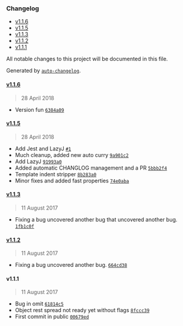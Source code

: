 <!-- START doctoc generated TOC please keep comment here to allow auto update -->
<!-- DON'T EDIT THIS SECTION, INSTEAD RE-RUN doctoc TO UPDATE -->
### Changelog

- [v1.1.6](#v116)
- [v1.1.5](#v115)
- [v1.1.3](#v113)
- [v1.1.2](#v112)
- [v1.1.1](#v111)

<!-- END doctoc generated TOC please keep comment here to allow auto update -->
All notable changes to this project will be documented in this file.

Generated by [`auto-changelog`](https://github.com/CookPete/auto-changelog).

#### [v1.1.6](https://github.com/julianjensen/convenience/compare/v1.1.5...v1.1.6)
> 28 April 2018
- Version fun [`6384a09`](https://github.com/julianjensen/convenience/commit/6384a0928bb2441fa7ec719a2e483a3e699521fc)

#### [v1.1.5](https://github.com/julianjensen/convenience/compare/v1.1.3...v1.1.5)
> 28 April 2018
- Add Jest and LazyJ [`#1`](https://github.com/julianjensen/convenience/pull/1)
- Much cleanup, added new auto curry [`9a901c2`](https://github.com/julianjensen/convenience/commit/9a901c2b622764aebf3d536af6003242340b3714)
- Add LazyJ [`91993a0`](https://github.com/julianjensen/convenience/commit/91993a0a25446c683319a98367f97ccc084b4930)
- Added automatic CHANGLOG management and a PR [`5bbb2f4`](https://github.com/julianjensen/convenience/commit/5bbb2f4743efb22d2f4f7eed02e8262fa5c8f93d)
- Template indent stripper [`8b283a0`](https://github.com/julianjensen/convenience/commit/8b283a0b55927df16846490bec32a8abeaf4bd85)
- Minor fixes and added fast properties [`74e0aba`](https://github.com/julianjensen/convenience/commit/74e0aba28b23bb2acf175be5ecc284868a30c1be)

#### [v1.1.3](https://github.com/julianjensen/convenience/compare/v1.1.2...v1.1.3)
> 11 August 2017
- Fixing a bug uncovered another bug that uncovered another bug. [`1fb1c0f`](https://github.com/julianjensen/convenience/commit/1fb1c0fee1eec07846eade25da4dd42b686b5158)

#### [v1.1.2](https://github.com/julianjensen/convenience/compare/v1.1.1...v1.1.2)
> 11 August 2017
- Fixing a bug uncovered another bug. [`664cd38`](https://github.com/julianjensen/convenience/commit/664cd38a1f2d9f23a2ba3256a9bdd49be7d5bc18)

#### v1.1.1
> 11 August 2017
- Bug in omit [`61814c5`](https://github.com/julianjensen/convenience/commit/61814c50c74dac92982dbcc49da086ff0c1d1ea5)
- Object rest spread not ready yet without flags [`8fccc39`](https://github.com/julianjensen/convenience/commit/8fccc39096e374c6bc8b701a50dc38ad9428fad7)
- First commit in public [`00679ed`](https://github.com/julianjensen/convenience/commit/00679ed62730f3ef5f4ac79c19e46a9729d8f074)

